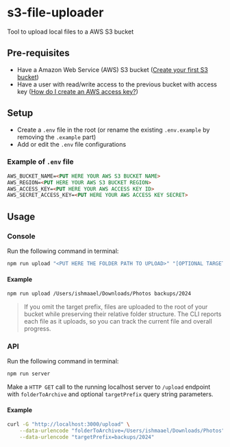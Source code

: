 # s3-file-uploader
Tool to upload local files to a AWS S3 bucket

## Pre-requisites
- Have a Amazon Web Service (AWS) S3 bucket ([Create your first S3 bucket](https://docs.aws.amazon.com/AmazonS3/latest/userguide/creating-bucket.html))
- Have a user with read/write access to the previous bucket with access key ([How do I create an AWS access key?](https://repost.aws/knowledge-center/create-access-key))

## Setup
- Create a `.env` file in the root (or rename the existing `.env.example` by removing the `.example` part)
- Add or edit the `.env` file configurations

### Example of `.env` file
```md
AWS_BUCKET_NAME=<PUT HERE YOUR AWS S3 BUCKET NAME>
AWS_REGION=<PUT HERE YOUR AWS S3 BUCKET REGION>
AWS_ACCESS_KEY=<PUT HERE YOUR AWS ACCESS KEY ID>
AWS_SECRET_ACCESS_KEY=<PUT HERE YOUR AWS ACCESS KEY SECRET>

```


## Usage

### Console
Run the following command in terminal:
```bash
npm run upload "<PUT HERE THE FOLDER PATH TO UPLOAD>" "[OPTIONAL TARGET PREFIX]"
```

#### Example
```bash
npm run upload /Users/ishmaael/Downloads/Photos backups/2024
```
> If you omit the target prefix, files are uploaded to the root of your bucket while preserving their relative folder structure.
> The CLI reports each file as it uploads, so you can track the current file and overall progress.


### API
Run the following command in terminal:
```bash
npm run server
```

Make a `HTTP GET` call to the running localhost server to `/upload` endpoint with `folderToArchive` and optional `targetPrefix` query string parameters.

#### Example
```bash
curl -G "http://localhost:3000/upload" \
    --data-urlencode "folderToArchive=/Users/ishmaael/Downloads/Photos" \
    --data-urlencode "targetPrefix=backups/2024"
 
```
